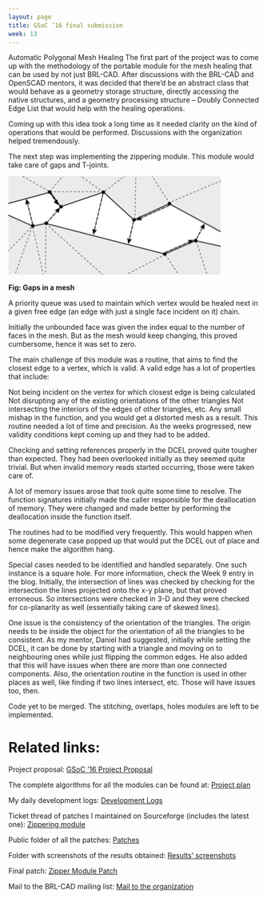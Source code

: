 ```yaml
---
layout: page
title: GSoC ’16 final submission
week: 13
---
```


Automatic Polygonal Mesh Healing
The first part of the project was to come up with the methodology of the portable module for the mesh healing that can be used by not just BRL-CAD. After discussions with the BRL-CAD and OpenSCAD mentors, it was decided that there’d be an abstract class that would behave as a geometry storage structure, directly accessing the native structures, and a geometry processing structure – Doubly Connected Edge List that would help with the healing operations.

Coming up with this idea took a long time as it needed clarity on the kind of operations that would be performed. Discussions with the organization helped tremendously.

The next step was implementing the zippering module. This module would take care of gaps and T-joints.

![Gaps in a mesh](/assets/gsoc/gapsinamesh.png)

**Fig: Gaps in a mesh**

A priority queue was used to maintain which vertex would be healed next in a given free edge (an edge with just a single face incident on it) chain. 

Initially the unbounded face was given the index equal to the number of faces in the mesh. But as the mesh would keep changing, this proved cumbersome, hence it was set to zero.

The main challenge of this module was a routine, that aims to find the closest edge to a vertex, which is valid. A valid edge has a lot of properties that include:

Not being incident on the vertex for which closest edge is being calculated
Not disrupting any of the existing orientations of the other triangles
Not intersecting the interiors of the edges of other triangles, etc.
Any small mishap in the function, and you would get a distorted mesh as a result. This routine needed a lot of time and precision. As the weeks progressed, new validity conditions kept coming up and they had to be added.

Checking and setting references properly in the DCEL proved quite tougher than expected. They had been overlooked initially as they seemed quite trivial. But when invalid memory reads started occurring, those were taken care of.

A lot of memory issues arose that took quite some time to resolve. The function signatures initially made the caller responsible for the deallocation of memory. They were changed and made better by performing the deallocation inside the function itself.

The routines had to be modified very frequently. This would happen when some degenerate case popped up that would put the DCEL out of place and hence make the algorithm hang.

Special cases needed to be identified and handled separately. One such instance is a square hole. For more information, check the Week 9 entry in the blog. Initially, the intersection of lines was checked by checking for the intersection the lines projected onto the x-y plane, but that proved erroneous. So intersections were checked in 3-D and they were checked for co-planarity as well (essentially taking care of skewed lines).

One issue is the consistency of the orientation of the triangles. The origin needs to be inside the object for the orientation of all the triangles to be consistent. As my mentor, Daniel had suggested, initially while setting the DCEL, it can be done by starting with a triangle and moving on to neighbouring ones while just flipping the common edges. He also added that this will have issues when there are more than one connected components. Also, the orientation routine in the function is used in other places as well, like finding if two lines intersect, etc. Those will have issues too, then.

Code yet to be merged. The stitching, overlaps, holes modules are left to be implemented.

# Related links:

Project proposal: [GSoC ’16 Project Proposal](https://drive.google.com/file/d/0B7N8x571Yp6VNnlPQXRvMEk0VmM/view?usp=sharing)

The complete algorithms for all the modules can be found at: [Project plan](https://docs.google.com/document/d/1rz8FbiISoFTnqXcAF5JDX6kjhK7XRHgzLFL3ZCaOYbU/edit?usp=sharing)

My daily development logs: [Development Logs](http://brlcad.org/wiki/User:Tandoorichick/GSoC2016/Logs#Development_Logs)

Ticket thread of patches I maintained on Sourceforge (includes the latest one): [Zippering module](https://sourceforge.net/p/brlcad/patches/448/)

Public folder of all the patches: [Patches](https://drive.google.com/drive/folders/0B7N8x571Yp6VNGtEcVZyazJpSjg?usp=sharing)

Folder with screenshots of the results obtained: [Results’ screenshots](https://drive.google.com/drive/u/0/folders/0B7N8x571Yp6VY0xIdUdFSVE0blk)

Final patch: [Zipper Module Patch](https://drive.google.com/file/d/0B7N8x571Yp6VeE1HbVBhR0p6M00/view?usp=sharing)

Mail to the BRL-CAD mailing list: [Mail to the organization](https://sourceforge.net/p/brlcad/mailman/message/35295497/)